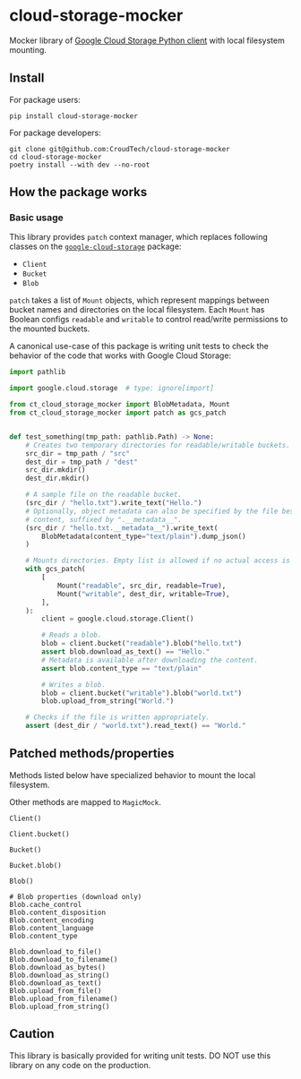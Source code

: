 # cloud-storage-mocker

Mocker library of
[Google Cloud Storage Python client](https://github.com/googleapis/python-storage)
with local filesystem mounting.


## Install

For package users:

```shell
pip install cloud-storage-mocker
```

For package developers:

```shell
git clone git@github.com:CroudTech/cloud-storage-mocker
cd cloud-storage-mocker
poetry install --with dev --no-root
```


## How the package works


### Basic usage

This library provides `patch` context manager, which replaces following classes on the
[`google-cloud-storage`](https://github.com/googleapis/python-storage) package:

- `Client`
- `Bucket`
- `Blob`

`patch` takes a list of `Mount` objects, which represent mappings between bucket names
and directories on the local filesystem.
Each `Mount` has Boolean configs `readable` and `writable` to control read/write
permissions to the mounted buckets.

A canonical use-case of this package is writing unit tests to check the behavior of the
code that works with Google Cloud Storage:

```python
import pathlib

import google.cloud.storage  # type: ignore[import]

from ct_cloud_storage_mocker import BlobMetadata, Mount
from ct_cloud_storage_mocker import patch as gcs_patch


def test_something(tmp_path: pathlib.Path) -> None:
    # Creates two temporary directories for readable/writable buckets.
    src_dir = tmp_path / "src"
    dest_dir = tmp_path / "dest"
    src_dir.mkdir()
    dest_dir.mkdir()

    # A sample file on the readable bucket.
    (src_dir / "hello.txt").write_text("Hello.")
    # Optionally, object metadata can also be specified by the file beside the
    # content, suffixed by ".__metadata__".
    (src_dir / "hello.txt.__metadata__").write_text(
        BlobMetadata(content_type="text/plain").dump_json()
    )

    # Mounts directories. Empty list is allowed if no actual access is required.
    with gcs_patch(
        [
            Mount("readable", src_dir, readable=True),
            Mount("writable", dest_dir, writable=True),
        ],
    ):
        client = google.cloud.storage.Client()

        # Reads a blob.
        blob = client.bucket("readable").blob("hello.txt")
        assert blob.download_as_text() == "Hello."
        # Metadata is available after downloading the content.
        assert blob.content_type == "text/plain"

        # Writes a blob.
        blob = client.bucket("writable").blob("world.txt")
        blob.upload_from_string("World.")

    # Checks if the file is written appropriately.
    assert (dest_dir / "world.txt").read_text() == "World."
```


## Patched methods/properties

Methods listed below have specialized behavior to mount the local filesystem.

Other methods are mapped to `MagicMock`.

```
Client()

Client.bucket()

Bucket()

Bucket.blob()

Blob()

# Blob properties (download only)
Blob.cache_control
Blob.content_disposition
Blob.content_encoding
Blob.content_language
Blob.content_type

Blob.download_to_file()
Blob.download_to_filename()
Blob.download_as_bytes()
Blob.download_as_string()
Blob.download_as_text()
Blob.upload_from_file()
Blob.upload_from_filename()
Blob.upload_from_string()
```


## Caution

This library is basically provided for writing unit tests.
DO NOT use this library on any code on the production.
